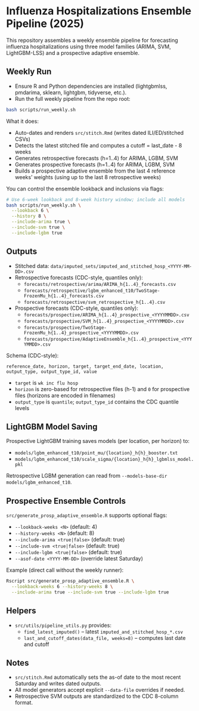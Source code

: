 # Influenza Hospitalizations Ensemble Pipeline (2025)

This repository assembles a weekly ensemble pipeline for forecasting influenza hospitalizations using three model families (ARIMA, SVM, LightGBM-LSS) and a prospective adaptive ensemble.

## Weekly Run

- Ensure R and Python dependencies are installed (lightgbmlss, pmdarima, sklearn, lightgbm, tidyverse, etc.).
- Run the full weekly pipeline from the repo root:

```bash
bash scripts/run_weekly.sh
```

What it does:
- Auto-dates and renders `src/stitch.Rmd` (writes dated ILI/ED/stitched CSVs)
- Detects the latest stitched file and computes a cutoff = last_date - 8 weeks
- Generates retrospective forecasts (h=1..4) for ARIMA, LGBM, SVM
- Generates prospective forecasts (h=1..4) for ARIMA, LGBM, SVM
- Builds a prospective adaptive ensemble from the last 4 reference weeks’ weights (using up to the last 8 retrospective weeks)

You can control the ensemble lookback and inclusions via flags:

```bash
# Use 6-week lookback and 8-week history window; include all models
bash scripts/run_weekly.sh \
  --lookback 6 \
  --history 8 \
  --include-arima true \
  --include-svm true \
  --include-lgbm true
```

## Outputs

- Stitched data: `data/imputed_sets/imputed_and_stitched_hosp_<YYYY-MM-DD>.csv`
- Retrospective forecasts (CDC-style, quantiles only):
  - `forecasts/retrospective/arima/ARIMA_h{1..4}_forecasts.csv`
  - `forecasts/retrospective/lgbm_enhanced_t10/TwoStage-FrozenMu_h{1..4}_forecasts.csv`
  - `forecasts/retrospective/svm_retrospective_h{1..4}.csv`
- Prospective forecasts (CDC-style, quantiles only):
  - `forecasts/prospective/ARIMA_h{1..4}_prospective_<YYYYMMDD>.csv`
  - `forecasts/prospective/SVM_h{1..4}_prospective_<YYYYMMDD>.csv`
  - `forecasts/prospective/TwoStage-FrozenMu_h{1..4}_prospective_<YYYYMMDD>.csv`
  - `forecasts/prospective/AdaptiveEnsemble_h{1..4}_prospective_<YYYYMMDD>.csv`

Schema (CDC-style):

```
reference_date, horizon, target, target_end_date, location, output_type, output_type_id, value
```
- `target` is `wk inc flu hosp`
- `horizon` is zero-based for retrospective files (h-1) and `0` for prospective files (horizons are encoded in filenames)
- `output_type` is `quantile`; `output_type_id` contains the CDC quantile levels

## LightGBM Model Saving

Prospective LightGBM training saves models (per location, per horizon) to:
- `models/lgbm_enhanced_t10/point_mu/{location}_h{h}_booster.txt`
- `models/lgbm_enhanced_t10/scale_sigma/{location}_h{h}_lgbmlss_model.pkl`

Retrospective LGBM generation can read from `--models-base-dir models/lgbm_enhanced_t10`.

## Prospective Ensemble Controls

`src/generate_prosp_adaptive_ensemble.R` supports optional flags:

- `--lookback-weeks <N>` (default: 4)
- `--history-weeks <N>` (default: 8)
- `--include-arima <true|false>` (default: true)
- `--include-svm <true|false>` (default: true)
- `--include-lgbm <true|false>` (default: true)
- `--asof-date <YYYY-MM-DD>` (override latest Saturday)

Example (direct call without the weekly runner):

```bash
Rscript src/generate_prosp_adaptive_ensemble.R \
  --lookback-weeks 6 --history-weeks 8 \
  --include-arima true --include-svm true --include-lgbm true
```

## Helpers

- `src/utils/pipeline_utils.py` provides:
  - `find_latest_imputed()` – latest `imputed_and_stitched_hosp_*.csv`
  - `last_and_cutoff_dates(data_file, weeks=8)` – computes last date and cutoff

## Notes

- `src/stitch.Rmd` automatically sets the as-of date to the most recent Saturday and writes dated outputs.
- All model generators accept explicit `--data-file` overrides if needed.
- Retrospective SVM outputs are standardized to the CDC 8-column format.
